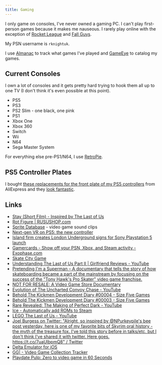 ```yaml
---
title: Gaming
---
```


I only game on consoles, I've never owned a gaming PC. I can't play first-person games because it makes me nauseous. I rarely play online with the exception of [Rocket League](https://www.rocketleague.com/) and [Fall Guys](https://www.mediatonicgames.com/game/fall-guys).

My PSN username is `rknightuk`.

I use [Almanac](https://almanac.rknight.me/?category=game) to track what games I've played and [GameEye](https://gameye.app/) to catalog my games.

## Current Consoles

I own a lot of consoles and it gets pretty hard trying to hook them all up to one TV (I don't think it's even possible at this point).

- PS5
- PS3
- PS2 Slim - one black, one pink
- PS1
- Xbox One
- Xbox 360
- Switch
- Wii
- N64
- Sega Master System

For everything else pre-PS1/N64, I use [RetroPie](https://retropie.org.uk/).

## PS5 Controller Plates

I bought [these replacements for the front plate of my PS5 controllers](https://www.aliexpress.com/item/1005001946860557.html) from AliExpress and they [look fantastic](https://twitter.com/rknightuk/status/1435570309025906690).

## Links

- [Stay (Short Film) - Inspired by The Last of Us](https://www.youtube.com/watch?v=o-aqxiPnLFY)
- [Rot Figure | RUSUSHOP.com](https://rusushop.com/product/rot-figure/)
- [Sprite Database](https://spritedatabase.net/) - video game sound clips
- [Next-gen VR on PS5: the new controller](https://blog.playstation.com/2021/03/18/next-gen-vr-on-ps5-the-new-controller/)
- [Island firm creates London Underground signs for Sony Playstation 5 launch](https://www.countypress.co.uk/news/18878033.island-firm-creates-london-underground-signs-sony-playstation-5-launch/)
- [Gamercards - Show off your PSN, Xbox, and Steam activity - Exophase.com](https://gamercards.exophase.com/)
- [Skate City Game](https://skatecitygame.com/)
- [Understanding The Last of Us Part II | Girlfriend Reviews - YouTube](https://www.youtube.com/watch?v=bh5gzGs-63Y)
- [Pretending I'm a Superman – A documentary that tells the story of how skateboarding became a part of the mainstream by focusing on the success of the "Tony Hawk's Pro Skater" video game franchise.](https://thpsfilm.com/)
- [NOT FOR RESALE: A Video Game Store Documentary](https://www.gamestoredoc.com/)
- [Evolution of The Uncharted Convoy Chase - YouTube](https://www.youtube.com/watch?v=ThFE6Tzuk_g)
- [Behold The Kickmen Development Diary #00004 - Size Five Games](http://www.sizefivegames.com/2016/07/27/behold-the-kickmen-development-diary-00004/)
- [Behold The Kickmen Development Diary #00003 - Size Five Games](http://www.sizefivegames.com/2016/06/13/behold-the-kickmen-development-diary-00003/)
- [Rare Revealed: The Making of Perfect Dark - YouTube](https://www.youtube.com/watch?v=7CxpdspOV5I)
- [Ice - Automatically add ROMs to Steam](http://scottrice.github.io/Ice/)
- [LEGO The Last of Us - YouTube](https://www.youtube.com/watch)
- [Joel Burgess on Twitter: "Alright, so inspired by @NPurkeypile's bee post yesterday, here is one of my favorite bits of Skyrim oral history - the myth of the treasure fox. I've told this story before in talks/etc, but I don't think I've shared it with twitter. Here goes. https://t.co/7uaUlbpmQ8" / Twitter](https://twitter.com/JoelBurgess/status/1428008041887281157)
- [Delta Emulator for iOS](https://deltaemulator.com/)
- [GG| - Video Game Collection Tracker](https://ggapp.io/)
- [Playdate Pulp: Zero to video game in 60 Seconds](https://www.gamedeveloper.com/console/playdate-pulp-zero-to-video-game-in-60-seconds)